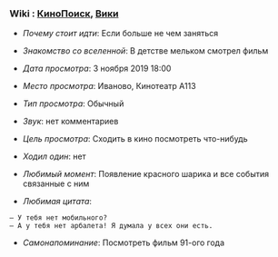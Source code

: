 ### Wiki : [КиноПоиск](https://www.kinopoisk.ru/film/505841/), [Вики](https://ru.wikipedia.org/wiki/%D0%A1%D0%B5%D0%BC%D0%B5%D0%B9%D0%BA%D0%B0_%D0%90%D0%B4%D0%B4%D0%B0%D0%BC%D1%81_(%D0%BC%D1%83%D0%BB%D1%8C%D1%82%D1%84%D0%B8%D0%BB%D1%8C%D0%BC,_2019))

* *Почему стоит идти*: Если больше не чем заняться

* *Знакомство со вселенной*: В детстве мельком смотрел фильм
* *Дата просмотра*: 3 ноября 2019 18:00
* *Место просмотра*: Иваново, Кинотеатр A113
* *Тип просмотра*: Обычный
* *Звук*: нет комментариев
* *Цель просмотра*: Сходить в кино посмотреть что-нибудь
* *Ходил один*: нет
* *Любимый момент*: Появление красного шарика и все события связанные с ним
* *Любимая цитата*: 
```
— У тебя нет мобильного?
— А у тебя нет арбалета! Я думала у всех они есть.
```
* *Самонапоминание*: Посмотреть фильм 91-ого года
